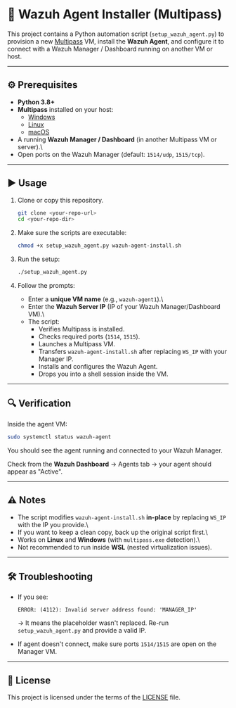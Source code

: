 # 🚀 Wazuh Agent Installer (Multipass)

This project contains a Python automation script
(`setup_wazuh_agent.py`) to provision a new
[Multipass](https://multipass.run) VM, install the **Wazuh Agent**, and
configure it to connect with a Wazuh Manager / Dashboard running on
another VM or host.

------------------------------------------------------------------------

## ⚙️ Prerequisites

-   **Python 3.8+**
-   **Multipass** installed on your host:
    -   [Windows](https://multipass.run/download/windows)
    -   [Linux](https://multipass.run/download/linux)
    -   [macOS](https://multipass.run/download/macos)
-   A running **Wazuh Manager / Dashboard** (in another Multipass VM or
    server).\
-   Open ports on the Wazuh Manager (default: `1514/udp`, `1515/tcp`).

------------------------------------------------------------------------

## ▶️ Usage

1.  Clone or copy this repository.

    ``` bash
    git clone <your-repo-url>
    cd <your-repo-dir>
    ```

2.  Make sure the scripts are executable:

    ``` bash
    chmod +x setup_wazuh_agent.py wazuh-agent-install.sh
    ```

3.  Run the setup:

    ``` bash
    ./setup_wazuh_agent.py
    ```

4.  Follow the prompts:

    -   Enter a **unique VM name** (e.g., `wazuh-agent1`).\
    -   Enter the **Wazuh Server IP** (IP of your Wazuh
        Manager/Dashboard VM).\
    -   The script:
        -   Verifies Multipass is installed.
        -   Checks required ports (`1514`, `1515`).
        -   Launches a Multipass VM.
        -   Transfers `wazuh-agent-install.sh` after replacing `WS_IP`
            with your Manager IP.
        -   Installs and configures the Wazuh Agent.
        -   Drops you into a shell session inside the VM.

------------------------------------------------------------------------

## 🔍 Verification

Inside the agent VM:

``` bash
sudo systemctl status wazuh-agent
```

You should see the agent running and connected to your Wazuh Manager.

Check from the **Wazuh Dashboard** → Agents tab → your agent should
appear as "Active".

------------------------------------------------------------------------

## ⚠️ Notes

-   The script modifies `wazuh-agent-install.sh` **in-place** by
    replacing `WS_IP` with the IP you provide.\
-   If you want to keep a clean copy, back up the original script
    first.\
-   Works on **Linux** and **Windows** (with `multipass.exe`
    detection).\
-   Not recommended to run inside **WSL** (nested virtualization
    issues).

------------------------------------------------------------------------

## 🛠️ Troubleshooting

-   If you see:

        ERROR: (4112): Invalid server address found: 'MANAGER_IP'

    → It means the placeholder wasn't replaced. Re-run
    `setup_wazuh_agent.py` and provide a valid IP.

-   If agent doesn't connect, make sure ports `1514/1515` are open on
    the Manager VM.

------------------------------------------------------------------------

## 📜 License

This project is licensed under the terms of the [LICENSE](LICENSE) file.

